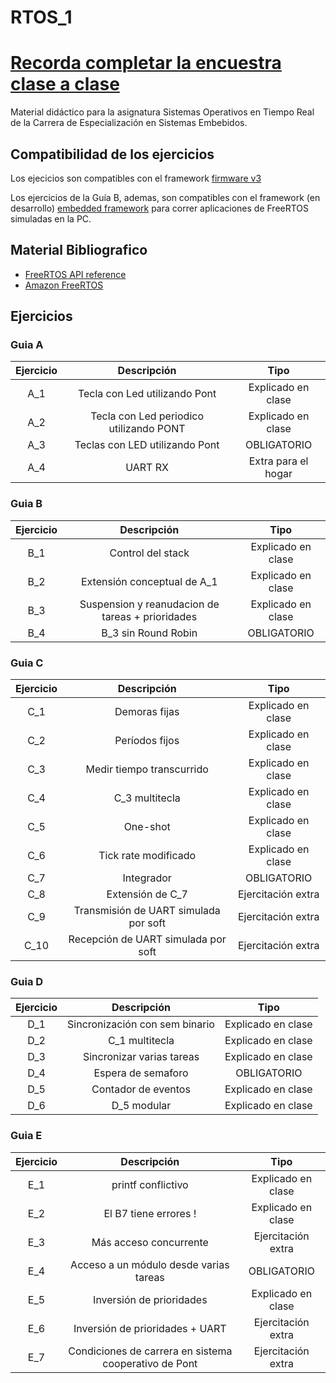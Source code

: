 # RTOS_1
# [**Recorda completar la encuestra clase a clase**](https://forms.gle/RvphazRZdpaU6VWG8)

Material didáctico para la asignatura Sistemas Operativos en Tiempo Real de la Carrera de Especialización en Sistemas Embebidos.

## Compatibilidad de los ejercicios

Los ejecicios son compatibles con el framework [firmware v3](https://github.com/epernia/firmware_v3)

Los ejercicios de la Guía B, ademas, son compatibles con el framework (en desarrollo) [embedded framework](https://github.com/fbucafusco/embedded_framework) para correr aplicaciones de FreeRTOS simuladas en la PC.

## **Material Bibliografico**
- [FreeRTOS API reference](https://freertos.org/a00106.html)
- [Amazon FreeRTOS](https://docs.aws.amazon.com/freertos/latest/userguide/freertos-getting-started.html)

## **Ejercicios**

### __Guia A__
| Ejercicio | Descripción | Tipo |
| :-: | :-: | :-: |
| A_1 | Tecla con Led utilizando Pont  			    | Explicado en clase  |
| A_2 | Tecla con Led periodico utilizando PONT 	| Explicado en clase  |
| A_3 | Teclas con LED utilizando Pont | OBLIGATORIO    |
| A_4 | UART RX     | Extra para el hogar |

### __Guia B__
| Ejercicio | Descripción | Tipo |
| :-: | :-: | :-: |
| B_1 | Control del stack  | Explicado en clase |
| B_2 | Extensión conceptual de A_1 | Explicado en clase |
| B_3 | Suspension y reanudacion de tareas + prioridades | Explicado en clase  |
| B_4 | B_3 sin Round Robin | OBLIGATORIO |

### __Guia C__
| Ejercicio | Descripción | Tipo |
| :-: | :-: | :-: |
| C_1 | Demoras fijas  | Explicado en clase |
| C_2 | Períodos fijos | Explicado en clase |
| C_3 | Medir tiempo transcurrido | Explicado en clase |
| C_4 | C_3 multitecla | Explicado en clase |
| C_5 | One-shot | Explicado en clase |
| C_6 | Tick rate modificado | Explicado en clase |
| C_7 | Integrador | OBLIGATORIO |
| C_8 | Extensión de C_7 | Ejercitación extra |
| C_9 | Transmisión de UART simulada por soft | Ejercitación extra |
| C_10 | Recepción de UART simulada por soft | Ejercitación extra |

### __Guia D__
| Ejercicio | Descripción | Tipo |
| :-: | :-: | :-: |
| D_1 | Sincronización con sem binario  | Explicado en clase |
| D_2 | C_1 multitecla| Explicado en clase |
| D_3 | Sincronizar varias tareas | Explicado en clase |
| D_4 | Espera de semaforo | OBLIGATORIO |
| D_5 | Contador de eventos | Explicado en clase |
| D_6 | D_5 modular | Explicado en clase |

### __Guia E__
| Ejercicio | Descripción | Tipo |
| :-: | :-: | :-: |
| E_1 | printf conflictivo | Explicado en clase |
| E_2 | El B7 tiene errores !  | Explicado en clase |
| E_3 | Más acceso concurrente | Ejercitación extra |
| E_4 | Acceso a un módulo desde varias tareas | OBLIGATORIO |
| E_5 | Inversión de prioridades | Explicado en clase |
| E_6 | Inversión de prioridades + UART | Ejercitación extra |
| E_7 | Condiciones de carrera en sistema cooperativo de Pont | Ejercitación extra |
